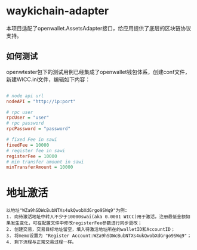 # waykichain-adapter

本项目适配了openwallet.AssetsAdapter接口，给应用提供了底层的区块链协议支持。

## 如何测试

openwtester包下的测试用例已经集成了openwallet钱包体系，创建conf文件，新建WICC.ini文件，编辑如下内容：

```ini

# node api url
nodeAPI = "http://ip:port"

# rpc user
rpcUser = "user"
# rpc password 
rpcPassword = "password"

# fixed Fee in sawi
fixedFee = 10000
# register fee in sawi
registerFee = 10000
# min transfer amount in sawi
minTransferAmount = 10000

```

# 地址激活
```
以地址"WZa9hSDWcBubNTXs4ukQwobXdGrgo9SWq9"为例:
1. 向待激活地址中转入不少于10000swai(aka 0.0001 WICC)用于激活，注册最低金额如果发生变化，可在配置文件中修改registerFee参数进行同步更改；
2. 创建交易，交易目标地址留空，填入待激活地址所在的walletID和AccountID；
3. 将memo设置为 "Register Account:WZa9hSDWcBubNTXs4ukQwobXdGrgo9SWq9"；
4. 剩下流程与正常交易过程一样。
```